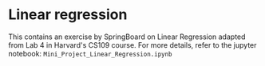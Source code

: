 # Linear regression

This contains an exercise by SpringBoard on Linear Regression adapted from Lab 4 in Harvard's CS109 course. For more details, refer to the jupyter notebook: `Mini_Project_Linear_Regression.ipynb`

